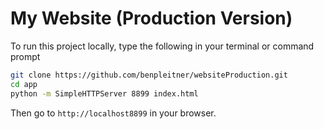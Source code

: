 # My Website (Production Version)
To run this project locally, type the following in your terminal or command prompt


```bash
git clone https://github.com/benpleitner/websiteProduction.git
cd app
python -m SimpleHTTPServer 8899 index.html
```

Then go to `http://localhost8899` in your browser.